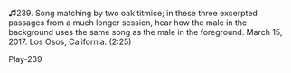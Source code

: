 ♫239. Song matching by two oak titmice; in these three excerpted
passages from a much longer session, hear how the male in the background
uses the same song as the male in the foreground. March 15, 2017. Los
Osos, California. (2:25)

Play-239

